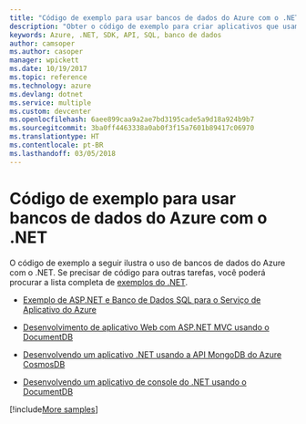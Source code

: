 ```yaml
---
title: "Código de exemplo para usar bancos de dados do Azure com o .NET"
description: "Obter o código de exemplo para criar aplicativos que usam bancos de dados do Azure com o .NET"
keywords: Azure, .NET, SDK, API, SQL, banco de dados
author: camsoper
ms.author: casoper
manager: wpickett
ms.date: 10/19/2017
ms.topic: reference
ms.technology: azure
ms.devlang: dotnet
ms.service: multiple
ms.custom: devcenter
ms.openlocfilehash: 6aee899caa9a2ae7bd3195cade5a9d18a924b9b7
ms.sourcegitcommit: 3ba0ff4463338a0ab0f3f15a7601b89417c06970
ms.translationtype: HT
ms.contentlocale: pt-BR
ms.lasthandoff: 03/05/2018
---
```

# <a name="sample-code-for-using-azure-databases-with-net"></a>Código de exemplo para usar bancos de dados do Azure com o .NET

O código de exemplo a seguir ilustra o uso de bancos de dados do Azure com o .NET. Se precisar de código para outras tarefas, você poderá procurar a lista completa de [exemplos do .NET](https://azure.microsoft.com/resources/samples/?term=dotnet).

- [Exemplo de ASP.NET e Banco de Dados SQL para o Serviço de Aplicativo do Azure](https://azure.microsoft.com/resources/samples/dotnet-sqldb-tutorial/)

- [Desenvolvimento de aplicativo Web com ASP.NET MVC usando o DocumentDB](https://azure.microsoft.com/resources/samples/documentdb-dotnet-todo-app/)

- [Desenvolvendo um aplicativo .NET usando a API MongoDB do Azure CosmosDB](https://azure.microsoft.com/resources/samples/azure-cosmos-db-mongodb-dotnet-getting-started/)

- [Desenvolvendo um aplicativo de console do .NET usando o DocumentDB](https://azure.microsoft.com/resources/samples/documentdb-dotnet-getting-started/)

[!include[More samples](includes/more-samples.md)]
